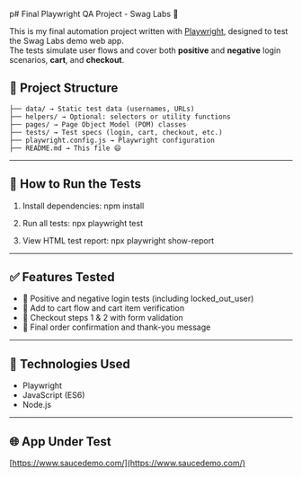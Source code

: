 p# Final Playwright QA Project - Swag Labs 🧪

This is my final automation project written with [Playwright](https://playwright.dev/), designed to test the Swag Labs demo web app.  
The tests simulate user flows and cover both **positive** and **negative** login scenarios, **cart**, and **checkout**.

## 📁 Project Structure

```FINALPROJECT/
├── data/ → Static test data (usernames, URLs)
├── helpers/ → Optional: selectors or utility functions
├── pages/ → Page Object Model (POM) classes
├── tests/ → Test specs (login, cart, checkout, etc.)
├── playwright.config.js → Playwright configuration
├── README.md → This file 😄
```

---

## 🚀 How to Run the Tests

1. Install dependencies:
   npm install

2. Run all tests:
   npx playwright test

3. View HTML test report:
   npx playwright show-report

---

## ✅ Features Tested

- 🔐 Positive and negative login tests (including locked_out_user)
- 🛒 Add to cart flow and cart item verification
- 🧾 Checkout steps 1 & 2 with form validation
- 🎉 Final order confirmation and thank-you message

---

## 🔧 Technologies Used

- Playwright
- JavaScript (ES6)
- Node.js

---

## 🌐 App Under Test

[https://www.saucedemo.com/](https://www.saucedemo.com/)
